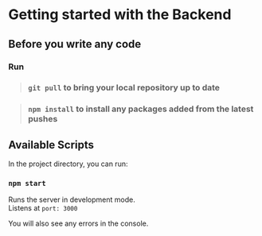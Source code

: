 # Getting started with the Backend

## **Before you write any code**

### Run

>### `git pull` to bring your local repository up to date

>### `npm install` to install any packages added from the latest pushes

## Available Scripts

In the project directory, you can run:

### `npm start`

Runs the server in development mode.\
Listens at `port: 3000`

You will also see any errors in the console.

